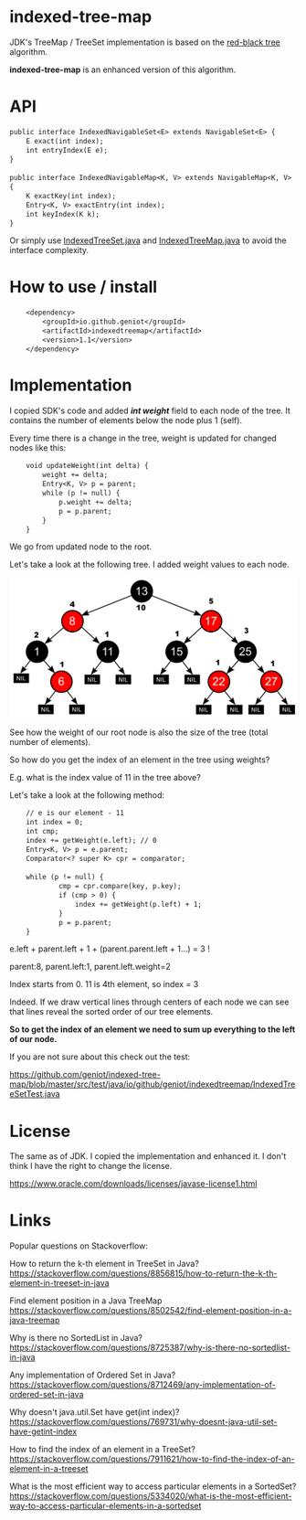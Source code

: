 # indexed-tree-map

JDK's TreeMap / TreeSet implementation is based on the [red-black tree](https://en.wikipedia.org/wiki/Red%E2%80%93black_tree) algorithm.

**indexed-tree-map** is an enhanced version of this algorithm.

# API
    public interface IndexedNavigableSet<E> extends NavigableSet<E> {
        E exact(int index);
        int entryIndex(E e);
    }

    public interface IndexedNavigableMap<K, V> extends NavigableMap<K, V> {
        K exactKey(int index);
        Entry<K, V> exactEntry(int index);
        int keyIndex(K k);
    }
    
Or simply use [IndexedTreeSet.java](https://github.com/geniot/indexed-tree-map/blob/master/src/main/java/io/github/geniot/indexedtreemap/IndexedTreeSet.java) and [IndexedTreeMap.java](https://github.com/geniot/indexed-tree-map/blob/master/src/main/java/io/github/geniot/indexedtreemap/IndexedTreeMap.java) to avoid the interface complexity.

# How to use / install

        <dependency>
            <groupId>io.github.geniot</groupId>
            <artifactId>indexedtreemap</artifactId>
            <version>1.1</version>
        </dependency>

# Implementation

I copied SDK's code and added __*int weight*__ field to each node of the tree. 
It contains the number of elements below the node plus 1 (self).

Every time there is a change in the tree, weight is updated for changed nodes like this:

        void updateWeight(int delta) {
            weight += delta;
            Entry<K, V> p = parent;
            while (p != null) {
                p.weight += delta;
                p = p.parent;
            }
        }

We go from updated node to the root.

Let's take a look at the following tree. I added weight values to each node.

![Red-black tree with weights](screenshots/Red-black_tree_example.svg.png)

See how the weight of our root node is also the size of the tree (total number of elements).

So how do you get the index of an element in the tree using weights?

E.g. what is the index value of 11 in the tree above?

Let's take a look at the following method:

        // e is our element - 11
        int index = 0;
        int cmp;
        index += getWeight(e.left); // 0
        Entry<K, V> p = e.parent;
        Comparator<? super K> cpr = comparator;

        while (p != null) {
                cmp = cpr.compare(key, p.key);
                if (cmp > 0) {
                    index += getWeight(p.left) + 1;
                }
                p = p.parent;
        }

e.left + parent.left + 1 + (parent.parent.left + 1...) = 3 ! 

parent:8, parent.left:1, parent.left.weight=2

Index starts from 0. 11 is 4th element, so index = 3


Indeed. If we draw vertical lines through centers of each node 
we can see that lines reveal the sorted order of our tree elements.

**So to get the index of an element we need to sum up everything to the left of our node.**

If you are not sure about this check out the test:

https://github.com/geniot/indexed-tree-map/blob/master/src/test/java/io/github/geniot/indexedtreemap/IndexedTreeSetTest.java

# License
The same as of JDK. I copied the implementation and enhanced it. 
I don't think I have the right to change the license.

https://www.oracle.com/downloads/licenses/javase-license1.html

# Links
Popular questions on Stackoverflow:

How to return the k-th element in TreeSet in Java?
https://stackoverflow.com/questions/8856815/how-to-return-the-k-th-element-in-treeset-in-java

Find element position in a Java TreeMap
https://stackoverflow.com/questions/8502542/find-element-position-in-a-java-treemap

Why is there no SortedList in Java?
https://stackoverflow.com/questions/8725387/why-is-there-no-sortedlist-in-java

Any implementation of Ordered Set in Java?
https://stackoverflow.com/questions/8712469/any-implementation-of-ordered-set-in-java

Why doesn't java.util.Set have get(int index)?
https://stackoverflow.com/questions/769731/why-doesnt-java-util-set-have-getint-index

How to find the index of an element in a TreeSet?
https://stackoverflow.com/questions/7911621/how-to-find-the-index-of-an-element-in-a-treeset

What is the most efficient way to access particular elements in a SortedSet?
https://stackoverflow.com/questions/5334020/what-is-the-most-efficient-way-to-access-particular-elements-in-a-sortedset
